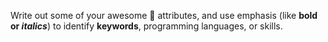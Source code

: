 Write out some of your awesome  🍓 attributes, and use emphasis (like **bold or _italics_**) to identify __keywords__, programming languages, or skills. 
